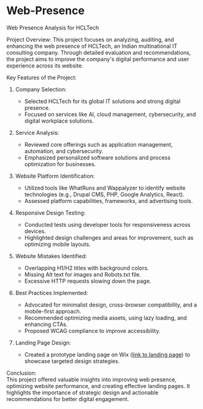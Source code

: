 # Web-Presence
Web Presence Analysis for HCLTech

Project Overview:
This project focuses on analyzing, auditing, and enhancing the web presence of HCLTech, an Indian multinational IT consulting company. Through detailed evaluation and recommendations, the project aims to improve the company's digital performance and user experience across its website.  

Key Features of the Project:
1. Company Selection:
   - Selected HCLTech for its global IT solutions and strong digital presence.  
   - Focused on services like AI, cloud management, cybersecurity, and digital workplace solutions.  

2. Service Analysis: 
   - Reviewed core offerings such as application management, automation, and cybersecurity.  
   - Emphasized personalized software solutions and process optimization for businesses.  

3. Website Platform Identification:  
   - Utilized tools like WhatRuns and Wappalyzer to identify website technologies (e.g., Drupal CMS, PHP, Google Analytics, React).  
   - Assessed platform capabilities, frameworks, and advertising tools.  

4. Responsive Design Testing:  
   - Conducted tests using developer tools for responsiveness across devices.  
   - Highlighted design challenges and areas for improvement, such as optimizing mobile layouts.  

5. Website Mistakes Identified:
   - Overlapping H1/H2 titles with background colors.  
   - Missing Alt text for images and Robots.txt file.  
   - Excessive HTTP requests slowing down the page.  

6. Best Practices Implemented: 
   - Advocated for minimalist design, cross-browser compatibility, and a mobile-first approach.  
   - Recommended optimizing media assets, using lazy loading, and enhancing CTAs.  
   - Proposed WCAG compliance to improve accessibility.  

7. Landing Page Design: 
   - Created a prototype landing page on Wix ([link to landing page](https://0606jenish.wixsite.com/hcltech)) to showcase targeted design strategies.  

Conclusion:  
This project offered valuable insights into improving web presence, optimizing website performance, and creating effective landing pages. It highlights the importance of strategic design and actionable recommendations for better digital engagement.  
